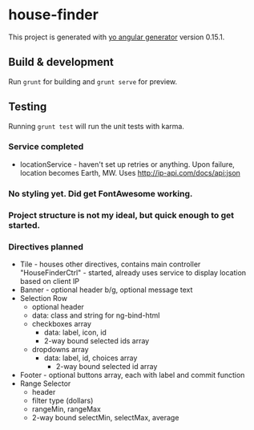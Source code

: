 # house-finder

This project is generated with [yo angular generator](https://github.com/yeoman/generator-angular)
version 0.15.1.

## Build & development

Run `grunt` for building and `grunt serve` for preview.

## Testing

Running `grunt test` will run the unit tests with karma.

### Service completed
* locationService - haven't set up retries or anything.  Upon failure, location becomes Earth, MW.  Uses http://ip-api.com/docs/api:json

### No styling yet.  Did get FontAwesome working.

### Project structure is not my ideal, but quick enough to get started.

### Directives planned
* Tile - houses other directives, contains main controller "HouseFinderCtrl" - started, already uses service to display location based on client IP
* Banner - optional header b/g, optional message text
* Selection Row
  * optional header
  * data: class and string for ng-bind-html 
  * checkboxes array
    * data: label, icon, id
    * 2-way bound selected ids array
  * dropdowns array
    * data: label, id, choices array
      * 2-way bound selected id array
* Footer - optional buttons array, each with label and commit function
* Range Selector
  * header
  * filter type (dollars)
  * rangeMin, rangeMax
  * 2-way bound selectMin, selectMax, average
